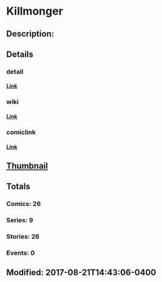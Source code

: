 # Killmonger
## Description: 
## Details
### detail
#### [Link](http://marvel.com/characters/1143/killmonger?utm_campaign=apiRef&utm_source=d8455188da2836f893171a8a63981172)
### wiki
#### [Link](http://marvel.com/universe/Killmonger,_Erik?utm_campaign=apiRef&utm_source=d8455188da2836f893171a8a63981172)
### comiclink
#### [Link](http://marvel.com/comics/characters/1011289/killmonger?utm_campaign=apiRef&utm_source=d8455188da2836f893171a8a63981172)
## [Thumbnail](http://i.annihil.us/u/prod/marvel/i/mg/b/40/image_not_available.jpg)
## Totals
### Comics: 26
### Series: 9
### Stories: 26
### Events: 0
## Modified: 2017-08-21T14:43:06-0400